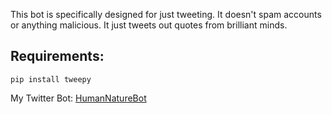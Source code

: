 This bot is specifically designed for just tweeting. It doesn't spam accounts or anything malicious. It just tweets out quotes from brilliant minds.

## Requirements:
```
pip install tweepy
```
My Twitter Bot: [HumanNatureBot](twitter.com/HumanNatureBot)
